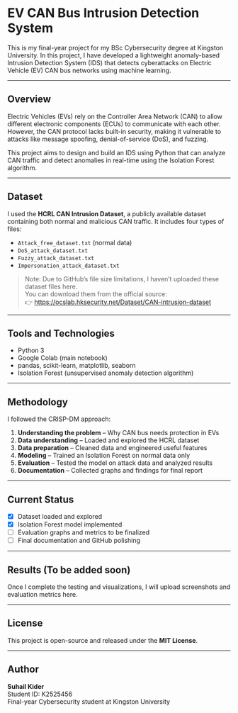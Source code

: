 # EV CAN Bus Intrusion Detection System

This is my final-year project for my BSc Cybersecurity degree at Kingston University. In this project, I have developed a lightweight anomaly-based Intrusion Detection System (IDS) that detects cyberattacks on Electric Vehicle (EV) CAN bus networks using machine learning.

---

## Overview

Electric Vehicles (EVs) rely on the Controller Area Network (CAN) to allow different electronic components (ECUs) to communicate with each other. However, the CAN protocol lacks built-in security, making it vulnerable to attacks like message spoofing, denial-of-service (DoS), and fuzzing.

This project aims to design and build an IDS using Python that can analyze CAN traffic and detect anomalies in real-time using the Isolation Forest algorithm.

---

## Dataset

I used the **HCRL CAN Intrusion Dataset**, a publicly available dataset containing both normal and malicious CAN traffic. It includes four types of files:

- `Attack_free_dataset.txt` (normal data)
- `DoS_attack_dataset.txt`
- `Fuzzy_attack_dataset.txt`
- `Impersonation_attack_dataset.txt`

> Note: Due to GitHub’s file size limitations, I haven’t uploaded these dataset files here.  
You can download them from the official source:  
👉 https://ocslab.hksecurity.net/Dataset/CAN-intrusion-dataset

---

## Tools and Technologies

- Python 3
- Google Colab (main notebook)
- pandas, scikit-learn, matplotlib, seaborn
- Isolation Forest (unsupervised anomaly detection algorithm)

---

## Methodology

I followed the CRISP-DM approach:

1. **Understanding the problem** – Why CAN bus needs protection in EVs
2. **Data understanding** – Loaded and explored the HCRL dataset
3. **Data preparation** – Cleaned data and engineered useful features
4. **Modeling** – Trained an Isolation Forest on normal data only
5. **Evaluation** – Tested the model on attack data and analyzed results
6. **Documentation** – Collected graphs and findings for final report

---

## Current Status

- [x] Dataset loaded and explored
- [x] Isolation Forest model implemented
- [ ] Evaluation graphs and metrics to be finalized
- [ ] Final documentation and GitHub polishing

---

## Results (To be added soon)

Once I complete the testing and visualizations, I will upload screenshots and evaluation metrics here.

---

## License

This project is open-source and released under the **MIT License**.

---

## Author

**Suhail Kider**  
Student ID: K2525456  
Final-year Cybersecurity student at Kingston University
